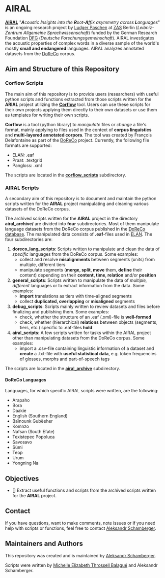 # AIRAL

**[AIRAL](https://www.leibniz-zas.de/en/research/research-areas/laboratory-phonology/airal)** "***A****coustic* ***I****nsights into the* ***R****oot-****A****ffix asymmetry across* ***L****anguages*" is an ongoing research project by [Ludger Paschen](http://www.ludgerpaschen.de/) at [ZAS](https://www.leibniz-zas.de/en/) Berlin (*Leibniz-Zentrum Allgemeine Sprachwissenschaft*) funded by the German Research Foundation [DFG](https://www.dfg.de/en) (*Deutsche Forschungsgemeinschaft*). AIRAL investigates the acoustic properties of complex words in a diverse sample of the world's mostly **small and endangered** languages. AIRAL analyzes annotated datasets from the [DoReCo](https://doreco.huma-num.fr) corpus.

## Aim and Structure of this Repository

### Corflow Scripts

The main aim of this repository is to provide users (researchers) with useful python scripts and functions extracted from those scripts written for the **ARIAL** project utilizing the **[Corflow](https://github.com/DoReCo/corflow)** tool. Users can use these scripts for their own projects applying them directly to their own datasets or use them as templates for writing their own scripts.

**Corflow** is a tool (python library) to *manipulate* files or *change* a file's format, mainly applying to files used in the context of **corpus linguistics** and **multi-layered annotated corpora**. The tool was created by François Delafontaine as part of the [DoReCo](https://doreco.huma-num.fr) project. Currently, the following file formats are supported:

* ELAN: .eaf
* Praat: .textgrid
* Pangloss: .xml

The scripts are located in the **[corflow_scripts](./corflow_scripts/)** subdirectory.

### AIRAL Scripts

A secondary aim of this repository is to document and maintain the python scripts written for the **AIRAL** project manipulating and cleaning various datasets of the DoReCo corpus.

The archived scripts written for the **AIRAL** project in the directory **airal_archive/** are divided into **four** subdirectories. Most of them manipulate language datasets from the DoReCo corpus published in the [DoReCo database](https://doreco.huma-num.fr/). The manipulated data consists of **.eaf**-files used in [ELAN](https://archive.mpi.nl/tla/elan). The four subdirectories are:

1. **doreco_lang_scripts**: Scripts written to manipulate and clean the data of *specific* languages from the DoReCo corpus. Some examples:
    - collect and resolve **misalignments** between segments (units) from multiple, different tiers
    - manipulate segments (**merge, split, move** them, **define** their content) depending on their **content, time, relation** and/or **position**
2. **general_scripts**: Scripts written to manipulate the data of *multiple, different* languages or to extract information from the data. Some examples:
    - **import** translations as tiers with time-aligned segments
    - collect **duplicated, overlapping** or **misaligned** segments
3. **debug_scripts**: Scripts mainly written to review datasets and files before finalizing and publishing them. Some examples:
    - check, whether the structure of an .eaf (.xml)-file is **well-formed**
    - check, whether (hierarchical) **relations** between objects (segments, tiers, etc.) specific to .eaf-files **hold**
4. **airal_scripts**: A few scripts written for tasks within the AIRAL project other than manipulating datasets from the DoReCo corpus. Some examples:
    - import a .csv-file containing linguistic information of a dataset and **create** a .txt-file with **useful statistical data**, e.g. token frequencies of glosses, morphs and part-of-speech tags

The scripts are located in the **[airal_archive](./airal_archive/)** subdirectory.

#### DoReCo Languages

Languages, for which specific AIRAL scripts were written, are the following:

* Arapaho
* Bora
* Daakie
* English (Southern England)
* Baïnounk Gubëeher
* Komnzo
* Nafsan (South Efate)
* Texistepec Popoluca
* Savosavo
* Sümi
* Teop
* Urum
* Yongning Na

## Objectives

- [] Extract useful functions and scripts from the archived scripts written for the **AIRAL** project.

<!--Corflow is still in development. While there are currently no UI nor any detailed error messages available, the tool already enables users to manipulate corpus data in an easy, customizable and reliable way. Future releases will (hopefully) for example enable the user to work with data created within [ANNIS](https://corpus-tools.org/annis/).-->

## Contact

If you have questions, want to make comments, note issues or if you need help with scripts or functions, feel free to contact [Aleksandr Schamberger](mailto:mail@aleksandrschamberger.de).

## Maintainers and Authors

This repository was created and is maintained by [Aleksandr Schamberger](https://github.com/a-leks-icon/).

Scripts were written by [Michelle Elizabeth Throssell Balagué](https://github.com/michellethr) and Aleksandr Schamberger.
